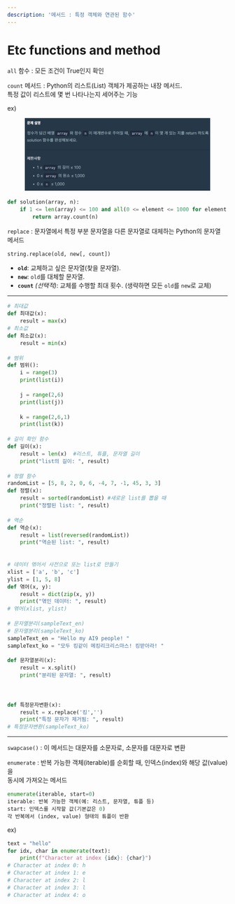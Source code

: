 ```yaml
---
description: '메서드 : 특정 객체와 연관된 함수'
---
```


# Etc functions and method

`all` 함수 : 모든 조건이 True인지 확인

`count` 메서드 : Python의 리스트(List) 객체가 제공하는 내장 메서드. \
특정 값이 리스트에 몇 번 나타나는지 세어주는 기능

ex)&#x20;

<figure><img src="../../../.gitbook/assets/image (3) (1).png" alt=""><figcaption></figcaption></figure>

```python
def solution(array, n):
    if 1 <= len(array) <= 100 and all(0 <= element <= 1000 for element in array) and 0 <= n <= 1000:
        return array.count(n)
```

`replace` : 문자열에서 특정 부분 문자열을 다른 문자열로 대체하는 Python의 문자열 메서드

```python
string.replace(old, new[, count]) 
```

* **`old`**: 교체하고 싶은 문자열(찾을 문자열).
* **`new`**: `old`를 대체할 문자열.
* **`count`** _(선택적)_: 교체를 수행할 최대 횟수. (생략하면 모든 `old`를 `new`로 교체)

***

```python
# 최대값
def 최대값(x):
    result = max(x)
# 최소값    
def 최소값(x):
    result = min(x)
    
# 범위
def 범위():
    i = range(3)
    print(list(i))
    
    j = range(2,6)
    print(list(j))
    
    k = range(2,6,1)
    print(list(k))
    
# 길이 확인 함수
def 길이(x):
    result = len(x)  #리스트, 튜플, 문자열 길이
    print("list의 길이: ", result)
    
# 정렬 함수
randomList = [5, 8, 2, 0, 6, -4, 7, -1, 45, 3, 3]
def 정렬(x):
    result = sorted(randomList) #새로운 list를 뽑을 때
    print("정렬된 list: ", result)

# 역순
def 역순(x):
    result = list(reversed(randomList))
    print("역순된 list: ", result)
    

# 데이터 엮어서 사전으로 또는 list로 만들기
xlist = ['a', 'b', 'c']
ylist = [1, 5, 8]
def 엮어(x, y):
    result = dict(zip(x, y))
    print("엮인 데이터: ", result)
# 엮어(xlist, ylist)

# 문자열분리(sampleText_en)
# 문자열분리(sampleText_ko)
sampleText_en = "Hello my AI9 people! "
sampleText_ko = "모두 킹같이 메킹리크리스마스! 킹받아라! "

def 문자열분리(x):
    result = x.split()
    print("분리된 문자열: ", result)



def 특정문자변환(x):
    result = x.replace('킹','')
    print("특정 문자가 제거됨: ", result)
# 특정문자변환(sampleText_ko)
```

***

`swapcase()` : 이 메서드는 대문자를 소문자로, 소문자를 대문자로 변환

`enumerate` : 반복 가능한 객체(iterable)를 순회할 때, 인덱스(index)와 해당 값(value)을 \
&#x20;                          동시에 가져오는 메서드

```python
enumerate(iterable, start=0)
iterable: 반복 가능한 객체(예: 리스트, 문자열, 튜플 등)
start: 인덱스를 시작할 값(기본값은 0)
각 반복에서 (index, value) 형태의 튜플이 반환
```

ex)

```python
text = "hello"
for idx, char in enumerate(text):
    print(f"Character at index {idx}: {char}")
# Character at index 0: h
# Character at index 1: e
# Character at index 2: l
# Character at index 3: l
# Character at index 4: o
```









